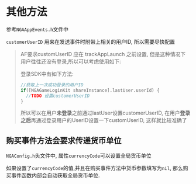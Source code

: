 # 其他方法

参考`NGAAppEvents.h`文件中

`customerUserID` 用来在发送事件时附带上相关的用户ID, 所以需要尽快配置

> AF要求customUserID 应在 trackAppLaunch 之前设置, 但是这种情况下用户往往还没有登录,所以可以考虑使用如下:
>
> 登录SDK中有如下方法:
>
> ```objectivec
> //获取上一次成功登录的用户ID
> if([NGAGameLoginKit shareInstance].lastUser.userId) {
>   //TODO 设置customerUserID
> }
> ```
>
> 所以可以在用户**未登录**之前通过lastUser设置customerUserID, 在用户**登录之后**再通过登录用户的UserID设置一下customUserID, 这样就比较准确了

## 购买事件方法会要求传递货币单位

`NGAConfig.h`头文件中, 属性`currencyCode`可以设置全局货币单位

如果设置了`currencyCode`的值,并且在购买事件方法中货币参数填写为`nil`, 那么购买事件函数内部会自动获取全局货币单位.

